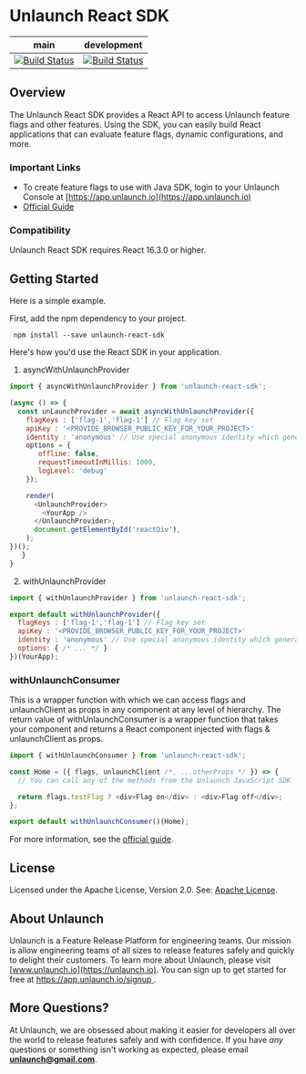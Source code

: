 # Unlaunch React SDK

| main                                                                                                                | development                                                                                                                |
|---------------------------------------------------------------------------------------------------------------------|----------------------------------------------------------------------------------------------------------------------------|
| [![Build Status](https://travis-ci.com/unlaunch/react-sdk.svg?branch=main)](https://travis-ci.com/unlaunch/react-sdk) | [![Build Status](https://travis-ci.com/unlaunch/react-sdk.svg?branch=development)](https://travis-ci.com/unlaunch/react-sdk) |

## Overview
The Unlaunch React SDK provides a React API to access Unlaunch feature flags and other features. Using the SDK, you can
 easily build React applications that can evaluate feature flags, dynamic configurations, and more.

### Important Links

- To create feature flags to use with Java SDK, login to your Unlaunch Console at [https://app.unlaunch.io](https://app.unlaunch.io)
- [Official Guide](https://docs.unlaunch.io/docs/sdks/react-sdk)

### Compatibility
Unlaunch React SDK requires React 16.3.0 or higher.

## Getting Started
Here is a simple example. 

First, add the npm dependency to your project.

```$xslt
 npm install --save unlaunch-react-sdk
```
Here's how you'd use the React SDK in your application.

1. asyncWithUnlaunchProvider

```js
import { asyncWithUnlaunchProvider } from 'unlaunch-react-sdk';

(async () => {
  const unLaunchProvider = await asyncWithUnlaunchProvider({
    flagKeys : ['flag-1','flag-1'] // Flag key set
    apiKey : '<PROVIDE_BROWSER_PUBLIC_KEY_FOR_YOUR_PROJECT>'
    identity : 'anonymous' // Use special anonymous identity which generates a unique UUID
    options = {
       offline: false,         
       requestTimeoutInMillis: 1000,
       logLevel: 'debug'  
    });

    render(
      <UnlaunchProvider>
        <YourApp />
      </UnlaunchProvider>,
      document.getElementById('reactDiv'),
    );
})();
   }
}
```

2. withUnlaunchProvider

```js
import { withUnlaunchProvider } from 'unlaunch-react-sdk';

export default withUnlaunchProvider({
  flagKeys : ['flag-1','flag-1'] // Flag key set
  apiKey : '<PROVIDE_BROWSER_PUBLIC_KEY_FOR_YOUR_PROJECT>'
  identity : 'anonymous' // Use special anonymous identity which generates a unique UUID
  options: { /* ... */ }
})(YourApp);
```
### withUnlaunchConsumer

This is a wrapper function with which we can access flags and unlaunchClient as props in any component at any level of hierarchy. The return value of withUnlaunchConsumer is a wrapper function that takes your component and returns a React component injected with flags & unlaunchClient as props.

```js
import { withUnlaunchConsumer } from 'unlaunch-react-sdk';

const Home = ({ flags, unlaunchClient /*, ...otherProps */ }) => {
  // You can call any of the methods from the Unlaunch JavaScript SDK

  return flags.testFlag ? <div>Flag on</div> : <div>Flag off</div>;
};

export default withUnlaunchConsumer()(Home);

```
 For more information, see the [official guide](https://docs.unlaunch.io/docs/sdks/react-sdk).

## License
Licensed under the Apache License, Version 2.0. See: [Apache License](LICENSE.md).

## About Unlaunch
Unlaunch is a Feature Release Platform for engineering teams. Our mission is allow engineering teams of all
 sizes to release features safely and quickly to delight their customers. To learn more about Unlaunch, please visit
  [www.unlaunch.io](https://unlaunch.io). You can sign up to get started for free at [https://app.unlaunch.io/signup
  ](https://app.unlaunch.io/signup).

## More Questions?
At Unlaunch, we are obsessed about making it easier for developers all over the world to release features safely and with confidence. If you have *any* questions or something isn't working as expected, please email **unlaunch@gmail.com**.
